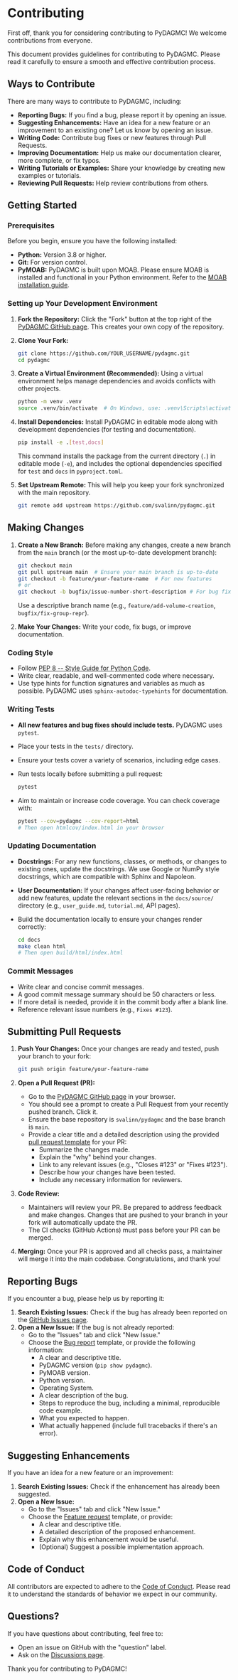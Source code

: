 # Contributing

First off, thank you for considering contributing to PyDAGMC! We welcome contributions from everyone.

This document provides guidelines for contributing to PyDAGMC. Please read it carefully to ensure a smooth and effective contribution process.

## Ways to Contribute

There are many ways to contribute to PyDAGMC, including:

- **Reporting Bugs:** If you find a bug, please report it by opening an issue.
- **Suggesting Enhancements:** Have an idea for a new feature or an improvement to an existing one? Let us know by opening an issue.
- **Writing Code:** Contribute bug fixes or new features through Pull Requests.
- **Improving Documentation:** Help us make our documentation clearer, more complete, or fix typos.
- **Writing Tutorials or Examples:** Share your knowledge by creating new examples or tutorials.
- **Reviewing Pull Requests:** Help review contributions from others.

## Getting Started

### Prerequisites

Before you begin, ensure you have the following installed:

- **Python:** Version 3.8 or higher.
- **Git:** For version control.
- **PyMOAB:** PyDAGMC is built upon MOAB. Please ensure MOAB is installed and functional in your Python environment. Refer to the [MOAB installation guide](https://ftp.mcs.anl.gov/pub/fathom/moab-docs/building.html).

### Setting up Your Development Environment

1. **Fork the Repository:**
    Click the "Fork" button at the top right of the [PyDAGMC GitHub page](https://github.com/svalinn/pydagmc). This creates your own copy of the repository.

2. **Clone Your Fork:**

    ```bash
    git clone https://github.com/YOUR_USERNAME/pydagmc.git
    cd pydagmc
    ```

3. **Create a Virtual Environment (Recommended):**
    Using a virtual environment helps manage dependencies and avoids conflicts with other projects.

    ```bash
    python -m venv .venv
    source .venv/bin/activate  # On Windows, use: .venv\Scripts\activate
    ```

4. **Install Dependencies:**
    Install PyDAGMC in editable mode along with development dependencies (for testing and documentation).

    ```bash
    pip install -e .[test,docs]
    ```

    This command installs the package from the current directory (`.`) in editable mode (`-e`), and includes the optional dependencies specified for `test` and `docs` in `pyproject.toml`.

5. **Set Upstream Remote:**
    This will help you keep your fork synchronized with the main repository.

    ```bash
    git remote add upstream https://github.com/svalinn/pydagmc.git
    ```

## Making Changes

1. **Create a New Branch:**
    Before making any changes, create a new branch from the `main` branch (or the most up-to-date development branch):

    ```bash
    git checkout main
    git pull upstream main  # Ensure your main branch is up-to-date
    git checkout -b feature/your-feature-name  # For new features
    # or
    git checkout -b bugfix/issue-number-short-description # For bug fixes
    ```

    Use a descriptive branch name (e.g., `feature/add-volume-creation`, `bugfix/fix-group-repr`).

2. **Make Your Changes:**
    Write your code, fix bugs, or improve documentation.

### Coding Style

- Follow [PEP 8 -- Style Guide for Python Code](https://www.python.org/dev/peps/pep-0008/).
- Write clear, readable, and well-commented code where necessary.
- Use type hints for function signatures and variables as much as possible. PyDAGMC uses `sphinx-autodoc-typehints` for documentation.

### Writing Tests

- **All new features and bug fixes should include tests.** PyDAGMC uses `pytest`.
- Place your tests in the `tests/` directory.
- Ensure your tests cover a variety of scenarios, including edge cases.
- Run tests locally before submitting a pull request:

    ```bash
    pytest
    ```

- Aim to maintain or increase code coverage. You can check coverage with:

    ```bash
    pytest --cov=pydagmc --cov-report=html
    # Then open htmlcov/index.html in your browser
    ```

### Updating Documentation

- **Docstrings:** For any new functions, classes, or methods, or changes to existing ones, update the docstrings. We use Google or NumPy style docstrings, which are compatible with Sphinx and Napoleon.
- **User Documentation:** If your changes affect user-facing behavior or add new features, update the relevant sections in the `docs/source/` directory (e.g., `user_guide.md`, `tutorial.md`, API pages).
- Build the documentation locally to ensure your changes render correctly:

    ```bash
    cd docs
    make clean html
    # Then open build/html/index.html
    ```

### Commit Messages

- Write clear and concise commit messages.
- A good commit message summary should be 50 characters or less.
- If more detail is needed, provide it in the commit body after a blank line.
- Reference relevant issue numbers (e.g., `Fixes #123`).

## Submitting Pull Requests

1. **Push Your Changes:**
    Once your changes are ready and tested, push your branch to your fork:

    ```bash
    git push origin feature/your-feature-name
    ```

2. **Open a Pull Request (PR):**
    - Go to the [PyDAGMC GitHub page](https://github.com/svalinn/pydagmc) in your browser.
    - You should see a prompt to create a Pull Request from your recently pushed branch. Click it.
    - Ensure the base repository is `svalinn/pydagmc` and the base branch is `main`.
    - Provide a clear title and a detailed description using the provided [pull request template][pull-request-template] for your PR:
        - Summarize the changes made.
        - Explain the "why" behind your changes.
        - Link to any relevant issues (e.g., "Closes #123" or "Fixes #123").
        - Describe how your changes have been tested.
        - Include any necessary information for reviewers.

3. **Code Review:**
    - Maintainers will review your PR. Be prepared to address feedback and make changes. Changes that are pushed to your branch in your fork will automatically update the PR.
    - The CI checks (GitHub Actions) must pass before your PR can be merged.

4. **Merging:**
    Once your PR is approved and all checks pass, a maintainer will merge it into the main codebase. Congratulations, and thank you!

## Reporting Bugs

If you encounter a bug, please help us by reporting it:

1. **Search Existing Issues:** Check if the bug has already been reported on the [GitHub Issues page](https://github.com/svalinn/pydagmc/issues).
2. **Open a New Issue:** If the bug is not already reported:
    - Go to the "Issues" tab and click "New Issue."
    - Choose the [Bug report][bug-report-template] template, or provide the following information:
        - A clear and descriptive title.
        - PyDAGMC version (`pip show pydagmc`).
        - PyMOAB version.
        - Python version.
        - Operating System.
        - A clear description of the bug.
        - Steps to reproduce the bug, including a minimal, reproducible code example.
        - What you expected to happen.
        - What actually happened (include full tracebacks if there's an error).

## Suggesting Enhancements

If you have an idea for a new feature or an improvement:

1. **Search Existing Issues:** Check if the enhancement has already been suggested.
2. **Open a New Issue:**
    - Go to the "Issues" tab and click "New Issue."
    - Choose the [Feature request][feature-request-template] template, or provide:
        - A clear and descriptive title.
        - A detailed description of the proposed enhancement.
        - Explain why this enhancement would be useful.
        - (Optional) Suggest a possible implementation approach.

## Code of Conduct

All contributors are expected to adhere to the [Code of Conduct][code-of-conduct]. Please read it to understand the standards of behavior we expect in our community.

## Questions?

If you have questions about contributing, feel free to:

- Open an issue on GitHub with the "question" label.
- Ask on the [Discussions page](https://github.com/svalinn/pydagmc/discussions).

Thank you for contributing to PyDAGMC!

[bug-report-template]: .github/ISSUE_TEMPLATE/bug-report-template.md
[feature-request-template]: .github/ISSUE_TEMPLATE/feature-request-template.md
[pull-request-template]: .github/pull-request-template.md
[code-of-conduct]: CODE_OF_CONDUCT.md
